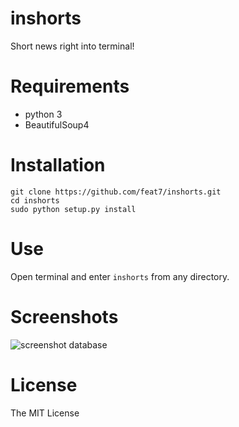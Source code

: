 # inshorts
Short news right into terminal!
# Requirements
- python 3
- BeautifulSoup4

# Installation
```
git clone https://github.com/feat7/inshorts.git
cd inshorts
sudo python setup.py install
```

# Use
Open terminal and enter
```inshorts``` from any directory.

# Screenshots
![screenshot database](https://raw.githubusercontent.com/feat7/inshorts/master/screenshot.png)
# License
The MIT License
